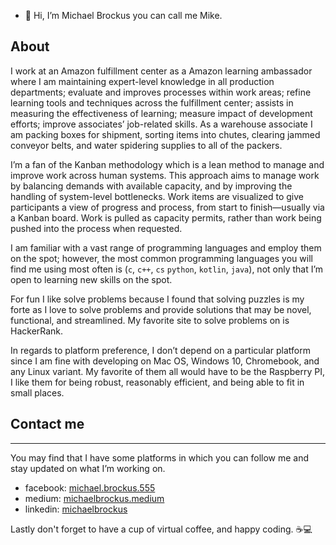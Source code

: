 - 👋 Hi, I’m Michael Brockus you can call me Mike.

## About

I work at an Amazon fulfillment center as a Amazon
learning ambassador where I am maintaining expert-level
knowledge in all production departments; evaluate and
improves processes within work areas; refine learning
tools and techniques across the fulfillment center;
assists in measuring the effectiveness of learning;
measure impact of development efforts; improve associates’
job-related skills. As a warehouse associate I am packing
boxes for shipment, sorting items into chutes, clearing
jammed conveyor belts, and water spidering supplies to
all of the packers.

I’m a fan of the Kanban methodology which is a lean method
to manage and improve work across human systems. This
approach aims to manage work by balancing demands with
available capacity, and by improving the handling of
system-level bottlenecks. Work items are visualized to
give participants a view of progress and process, from
start to finish—usually via a Kanban board. Work is pulled
as capacity permits, rather than work being pushed into the
process when requested.

I am familiar with a vast range of programming languages and
employ them on the spot; however, the most common programming
languages you will find me using most often is (`c`, `c++`,
`cs` `python`, `kotlin`, `java`), not only that I’m open to
learning new skills on the spot.

For fun I like solve problems because I found that solving
puzzles is my forte as I love to solve problems and provide
solutions that may be novel, functional, and streamlined. My
favorite site to solve problems on is HackerRank.

In regards to platform preference, I don’t depend on a particular
platform since I am fine with developing on Mac OS, Windows 10,
Chromebook, and any Linux variant. My favorite of them all would
have to be the Raspberry PI, I like them for being robust, reasonably
efficient, and being able to fit in small places.

## Contact me

* * *

You may find that I have some platforms in which you can follow me and stay updated on what I’m working on.

- facebook: [michael.brockus.555](https://m.facebook.com/#!/michael.brockus.555)
- medium: [michaelbrockus.medium](https://michaelbrockus.medium.com/)
- linkedin: [michaelbrockus](https://www.linkedin.com/in/michael-brockus)

Lastly don't forget to have a cup of virtual coffee, and happy coding. ☕💻


<!---
michaelbrockus/michaelbrockus is a ✨ special ✨ repository because its `README.md` (this file) appears on your GitHub profile.
You can click the Preview link to take a look at your changes.
--->
